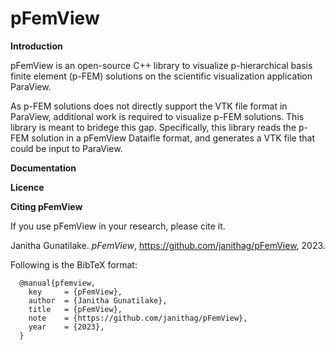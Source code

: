 # pFemView

**Introduction**

pFemView is an open-source C++ library to visualize p-hierarchical basis finite element (p-FEM) solutions on the scientific visualization application ParaView.

As p-FEM solutions does not directly support the VTK file format in ParaView, additional work is required to visualize p-FEM solutions.
This library is meant to bridege this gap. Specifically, this library reads the p-FEM solution in a pFemView Dataifle format, and 
generates a VTK file that could be input to ParaView.

**Documentation**

**Licence**

**Citing pFemView**

If you use pFemView in your research, please cite it.  

Janitha Gunatilake. *pFemView*, https://github.com/janithag/pFemView, 2023. 

Following is the BibTeX format:
```
  @manual{pfemview,
    key     = {pFemView},
    author  = {Janitha Gunatilake},
    title   = {pFemView},
    note    = {https://github.com/janithag/pFemView},
    year    = {2023},
  }
```

